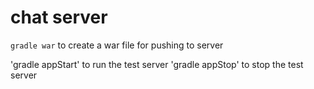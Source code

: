# chat server

`gradle war` to create a war file for pushing to server

'gradle appStart' to run the test server
'gradle appStop' to stop the test server
